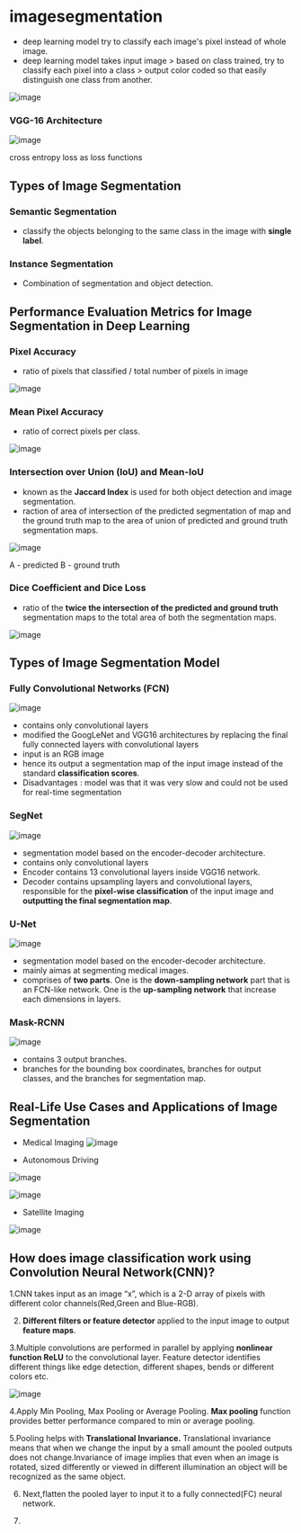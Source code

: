 # imagesegmentation
- deep learning model try to classify each image's pixel instead of whole image.
- deep learning model takes input image > based on class trained, try to classify each pixel into a class > output color coded so that easily distinguish one class from another.

![image](https://user-images.githubusercontent.com/77944932/165195778-9acaf4ce-ac35-4692-9afd-c6ab3ccf7e0b.png)

### VGG-16 Architecture

![image](https://user-images.githubusercontent.com/77944932/165211927-911f8e81-1a71-4e4e-846e-881ab13a96ad.png)

cross entropy loss as loss functions

## Types of Image Segmentation
### Semantic Segmentation
  - classify the objects belonging to the same class in the image with **single label**.
  
### Instance Segmentation
  - Combination of segmentation and object detection.

## Performance Evaluation Metrics for Image Segmentation in Deep Learning
### Pixel Accuracy
- ratio of pixels that classified / total number of pixels in image

![image](https://user-images.githubusercontent.com/77944932/165196648-bd457fb2-8052-4076-9912-57b0a59fc79c.png)

### Mean Pixel Accuracy
- ratio of correct pixels per class.

![image](https://user-images.githubusercontent.com/77944932/165196713-103911cf-9c3b-4c9c-8afa-0181b080311f.png)

### Intersection over Union (IoU) and Mean-IoU
- known as the **Jaccard Index** is used for both object detection and image segmentation.
- raction of area of intersection of the predicted segmentation of map and the ground truth map to the area of union of predicted and ground truth segmentation maps.

![image](https://user-images.githubusercontent.com/77944932/165196850-2dcfb801-f225-40de-a24d-8e2c15e151d5.png)

A - predicted 
B - ground truth 

### Dice Coefficient and Dice Loss
- ratio of the **twice the intersection of the predicted and ground truth** segmentation maps to the total area of both the segmentation maps.

![image](https://user-images.githubusercontent.com/77944932/165196982-6f41875b-8c25-44d9-b4fa-906a451323ea.png)

## Types of Image Segmentation Model 
### Fully Convolutional Networks (FCN)

![image](https://user-images.githubusercontent.com/77944932/165197207-729d2eff-d0ab-4316-af56-ae25cf6e47d2.png)

-  contains only convolutional layers
-  modified the GoogLeNet and VGG16 architectures by replacing the final fully connected layers with convolutional layers
-  input is an RGB image
-  hence its output a segmentation map of the input image instead of the standard **classification scores**.
-  Disadvantages : model was that it was very slow and could not be used for real-time segmentation

### SegNet

![image](https://user-images.githubusercontent.com/77944932/165197503-ee79c54b-e692-448f-bb6b-19b95d7de6d2.png)

- segmentation model based on the encoder-decoder architecture.
- contains only convolutional layers 
- Encoder contains 13 convolutional layers inside VGG16 network.
- Decoder contains upsampling layers and convolutional layers, responsible for the **pixel-wise classification** of the input image and **outputting the final segmentation map**.

### U-Net

![image](https://user-images.githubusercontent.com/77944932/165198719-4b6b07cf-ffdb-4bce-a7e0-7c5640051061.png)

- segmentation model based on the encoder-decoder architecture.
- mainly aimas at segmenting medical images.
- comprises of **two parts**. One is the **down-sampling network** part that is an FCN-like network. One is the **up-sampling network** that increase each dimensions in layers.

### Mask-RCNN

![image](https://user-images.githubusercontent.com/77944932/165199267-9c8b968b-7c37-4713-9425-3fe64342ecf0.png)

- contains 3 output branches.
-  branches for the bounding box coordinates, branches for output classes, and the branches for segmentation map.


## Real-Life Use Cases and Applications of Image Segmentation 
 - Medical Imaging
![image](https://user-images.githubusercontent.com/77944932/165199439-86468bf2-2a51-4426-a2cc-cca975d2c89f.png)

 - Autonomous Driving
 
 ![image](https://user-images.githubusercontent.com/77944932/165199809-bcc59295-2e03-47ca-be02-822a19aabebe.png)
 
 ![image](https://user-images.githubusercontent.com/77944932/165199829-2524c5f4-8051-4cfa-b8e6-b0a7f3ac7602.png)

 - Satellite Imaging
 
![image](https://user-images.githubusercontent.com/77944932/165199852-9cef67bd-efd8-41b8-a794-86ed63a7d130.png)

## How does image classification work using Convolution Neural Network(CNN)?

1.CNN takes input as an image “x”, which is a 2-D array of pixels with different color channels(Red,Green and Blue-RGB).

2. **Different filters or feature detector** applied to the input image to output **feature maps**.

3.Multiple convolutions are performed in parallel by applying **nonlinear function ReLU** to the convolutional layer. Feature detector identifies different things like edge detection, different shapes, bends or different colors etc.

![image](https://user-images.githubusercontent.com/77944932/165234924-404f2e90-0323-4ca0-8ada-8a9d3bdc311c.png)

4.Apply Min Pooling, Max Pooling or Average Pooling. **Max pooling** function provides better performance compared to min or average pooling.

5.Pooling helps with **Translational Invariance.** Translational invariance means that when we change the input by a small amount the pooled outputs does not change.Invariance of image implies that even when an image is rotated, sized differently or viewed in different illumination an object will be recognized as the same object.

6. Next,flatten the pooled layer to input it to a fully connected(FC) neural network.

7.







